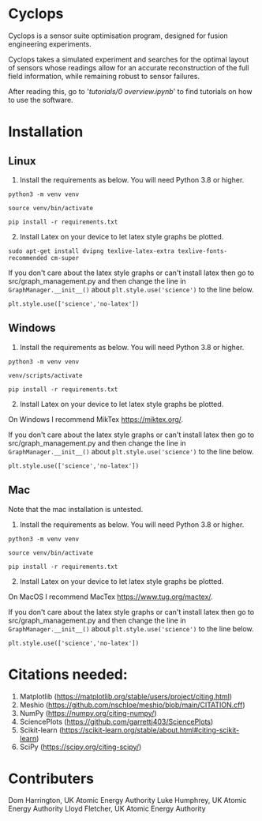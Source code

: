 # Cyclops

Cyclops is a sensor suite optimisation program, designed for fusion engineering experiments.

Cyclops takes a simulated experiment and searches for the optimal layout of sensors whose readings allow for an accurate reconstruction of the full field information, while remaining robust to sensor failures.

After reading this, go to '*tutorials/0 overview.ipynb*' to find tutorials on how to use the software.


# Installation


## Linux

1. Install the requirements as below. You will need Python 3.8 or higher.

`python3 -m venv venv`

`source venv/bin/activate`

`pip install -r requirements.txt`

2. Install Latex on your device to let latex style graphs be plotted. 

`sudo apt-get install dvipng texlive-latex-extra texlive-fonts-recommended cm-super`

If you don't care about the latex style graphs or can't install latex then go to src/graph_management.py and then change the line in `GraphManager.__init__()` about `plt.style.use('science')` to the line below.

`plt.style.use(['science','no-latex'])`


## Windows

1. Install the requirements as below. You will need Python 3.8 or higher.

`python3 -m venv venv`

`venv/scripts/activate`

`pip install -r requirements.txt`

2. Install Latex on your device to let latex style graphs be plotted. 

On Windows I recommend MikTex https://miktex.org/.

If you don't care about the latex style graphs or can't install latex then go to src/graph_management.py and then change the line in `GraphManager.__init__()` about `plt.style.use('science')` to the line below.

`plt.style.use(['science','no-latex'])`


## Mac

Note that the mac installation is untested.

1. Install the requirements as below. You will need Python 3.8 or higher.

`python3 -m venv venv`

`source venv/bin/activate`

`pip install -r requirements.txt`

2. Install Latex on your device to let latex style graphs be plotted. 

On MacOS I recommend MacTex https://www.tug.org/mactex/.

If you don't care about the latex style graphs or can't install latex then go to src/graph_management.py and then change the line in `GraphManager.__init__()` about `plt.style.use('science')` to the line below.

`plt.style.use(['science','no-latex'])`


# Citations needed:

1. Matplotlib (https://matplotlib.org/stable/users/project/citing.html)
2. Meshio (https://github.com/nschloe/meshio/blob/main/CITATION.cff)
3. NumPy (https://numpy.org/citing-numpy/)
4. SciencePlots (https://github.com/garrettj403/SciencePlots)
5. Scikit-learn (https://scikit-learn.org/stable/about.html#citing-scikit-learn)
6. SciPy (https://scipy.org/citing-scipy/)


# Contributers

Dom Harrington, UK Atomic Energy Authority
Luke Humphrey, UK Atomic Energy Authority
Lloyd Fletcher, UK Atomic Energy Authority


